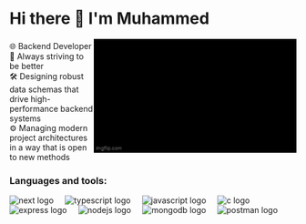 <h1> Hi there 👋 I'm Muhammed </h1>



<img align="right" height="200" src="8ub9sq (1).gif"  />

###

<p align="left">🌐 Backend Developer <br> 🚀 Always striving to be better <br>🛠️ Designing robust data schemas that drive high-performance backend systems <br> ⚙️ Managing modern project architectures in a way that is open to new methods </p>

###
<h3 align="left"> Languages and tools:</h3>

<div align="left">
  <img src="https://skillicons.dev/icons?i=nextjs" height="30" alt="next logo"  />
  <img width="12" />
  <img src="https://cdn.jsdelivr.net/gh/devicons/devicon/icons/typescript/typescript-original.svg" height="30" alt="typescript logo"  />
  <img width="12" />
  <img src="https://cdn.jsdelivr.net/gh/devicons/devicon/icons/javascript/javascript-original.svg" height="30" alt="javascript logo"  />
  <img width="12" />
  <img src="https://skillicons.dev/icons?i=c" height="30" alt="c logo"  />
  <img width="12" />
  <img src="https://skillicons.dev/icons?i=express" height="30" alt="express logo"  />
  <img width="12" />
  <img src="https://skillicons.dev/icons?i=nodejs" height="30" alt="nodejs logo"  />
  <img width="12" />
  <img src="https://skillicons.dev/icons?i=mongodb" height="30" alt="mongodb logo"  />
  <img width="12" />
  <img src="https://skillicons.dev/icons?i=postman" height="30" alt="postman logo"  />
  
  
  
  <!--   <img src="https://skillicons.dev/icons?i=aws" height="30" alt="amazonwebservices logo"  /> -->



</div>
